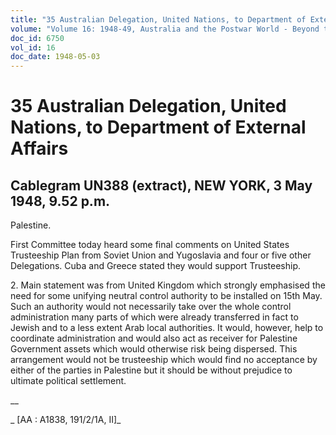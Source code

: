 ```yaml
---
title: "35 Australian Delegation, United Nations, to Department of External Affairs"
volume: "Volume 16: 1948-49, Australia and the Postwar World - Beyond the Region"
doc_id: 6750
vol_id: 16
doc_date: 1948-05-03
---
```


# 35 Australian Delegation, United Nations, to Department of External Affairs

## Cablegram UN388 (extract), NEW YORK, 3 May 1948, 9.52 p.m.

Palestine.

First Committee today heard some final comments on United States Trusteeship Plan from Soviet Union and Yugoslavia and four or five other Delegations. Cuba and Greece stated they would support Trusteeship.

2\. Main statement was from United Kingdom which strongly emphasised the need for some unifying neutral control authority to be installed on 15th May. Such an authority would not necessarily take over the whole control administration many parts of which were already transferred in fact to Jewish and to a less extent Arab local authorities. It would, however, help to coordinate administration and would also act as receiver for Palestine Government assets which would otherwise risk being dispersed. This arrangement would not be trusteeship which would find no acceptance by either of the parties in Palestine but it should be without prejudice to ultimate political settlement.

__

_ [AA : A1838, 191/2/1A, II]_
